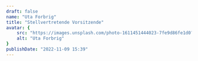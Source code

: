 ```yaml
---
draft: false
name: "Uta Forbrig"
title: "Stellvertretende Vorsitzende"
avatar: {
    src: "https://images.unsplash.com/photo-1611451444023-7fe9d86fe1d0?q=80&w=2236&auto=format&fit=crop&ixlib=rb-4.0.3&ixid=M3wxMjA3fDB8MHxwaG90by1wYWdlfHx8fGVufDB8fHx8fA%3D%3D",
    alt: "Uta Forbrig"
}
publishDate: "2022-11-09 15:39"
---
```

